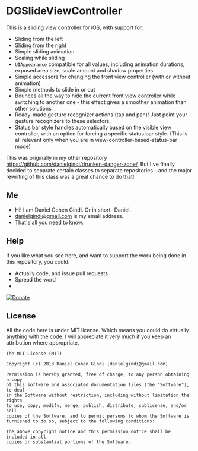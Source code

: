 DGSlideViewController
=====================

This is a sliding view controller for iOS, with support for:
* Sliding from the left
* Sliding from the right
* Simple sliding animation
* Scaling while sliding
* `UIAppearance` compatible for all values, including animation durations, exposed area size, scale amount and shadow properties
* Simple accessors for changing the front view controller (with or without animation)
* Simple methods to slide in or out
* Bounces all the way to hide the current front view controller while switching to another one - this effect gives a smoother animation than other solutions
* Ready-made gesture recognizer actions (tap and pan)! Just point your gesture recognizers to these selectors.
* Status bar style handles automatically based on the visible view controller, with an option for forcing a specific status bar style. (This is all relevant only when you are in view-controller-based-status-bar mode)

This was originally in my other repository https://github.com/danielgindi/drunken-danger-zone/,
But I've finally decided to separate certain classes to separate repositories - and the major rewriting of this class was a great chance to do that!

## Me
* Hi! I am Daniel Cohen Gindi. Or in short- Daniel.
* danielgindi@gmail.com is my email address.
* That's all you need to know.

## Help

If you like what you see here, and want to support the work being done in this repository, you could:
* Actually code, and issue pull requests
* Spread the word
* 
[![Donate](https://www.paypalobjects.com/en_US/i/btn/btn_donate_LG.gif)](https://www.paypal.com/cgi-bin/webscr?cmd=_s-xclick&hosted_button_id=CHRDHZE79YTMQ)

## License

All the code here is under MIT license. Which means you could do virtually anything with the code.
I will appreciate it very much if you keep an attribution where appropriate.

    The MIT License (MIT)
    
    Copyright (c) 2013 Daniel Cohen Gindi (danielgindi@gmail.com)
    
    Permission is hereby granted, free of charge, to any person obtaining a copy
    of this software and associated documentation files (the "Software"), to deal
    in the Software without restriction, including without limitation the rights
    to use, copy, modify, merge, publish, distribute, sublicense, and/or sell
    copies of the Software, and to permit persons to whom the Software is
    furnished to do so, subject to the following conditions:
    
    The above copyright notice and this permission notice shall be included in all
    copies or substantial portions of the Software.
